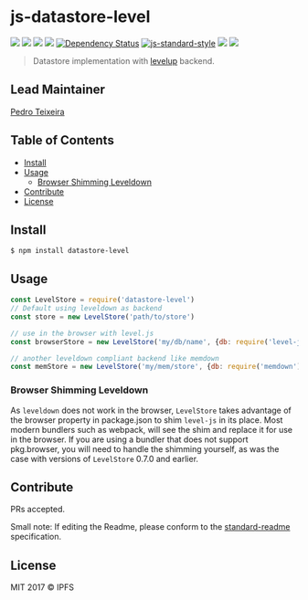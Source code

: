 # js-datastore-level

[![](https://img.shields.io/badge/made%20by-Protocol%20Labs-blue.svg?style=flat-square)](http://ipn.io)
[![](https://img.shields.io/badge/project-IPFS-blue.svg?style=flat-square)](http://ipfs.io/)
[![](https://img.shields.io/badge/freenode-%23ipfs-blue.svg?style=flat-square)](http://webchat.freenode.net/?channels=%23ipfs)
[![](https://coveralls.io/repos/github/ipfs/js-datastore-level/badge.svg?branch=master)](https://coveralls.io/github/ipfs/js-datastore-level?branch=master) [![Dependency Status](https://david-dm.org/diasdavid/js-peer-id.svg?style=flat-square)](https://david-dm.org/ipfs/js-datastore-level)
[![js-standard-style](https://img.shields.io/badge/code%20style-standard-brightgreen.svg?style=flat-square)](https://github.com/feross/standard)
![](https://img.shields.io/badge/npm-%3E%3D3.0.0-orange.svg?style=flat-square)
![](https://img.shields.io/badge/Node.js-%3E%3D4.0.0-orange.svg?style=flat-square)

> Datastore implementation with [levelup](https://github.com/level/levelup) backend.

## Lead Maintainer

[Pedro Teixeira](https://github.com/pgte)

## Table of Contents

- [Install](#install)
- [Usage](#usage)
  - [Browser Shimming Leveldown](#browser-shimming-leveldown)
- [Contribute](#contribute)
- [License](#license)

## Install

```
$ npm install datastore-level
```

## Usage

```js
const LevelStore = require('datastore-level')
// Default using leveldown as backend
const store = new LevelStore('path/to/store')

// use in the browser with level.js
const browserStore = new LevelStore('my/db/name', {db: require('level-js')})

// another leveldown compliant backend like memdown
const memStore = new LevelStore('my/mem/store', {db: require('memdown')})
```

### Browser Shimming Leveldown
As `leveldown` does not work in the browser, `LevelStore` takes advantage of the browser property in package.json to shim `level-js` in its place. Most modern bundlers such as webpack, will see the shim and replace it for use in the browser. If you are using a bundler that does not support pkg.browser, you will need to handle the shimming yourself, as was the case with versions of `LevelStore` 0.7.0 and earlier.

## Contribute

PRs accepted.

Small note: If editing the Readme, please conform to the [standard-readme](https://github.com/RichardLitt/standard-readme) specification.

## License

MIT 2017 © IPFS
